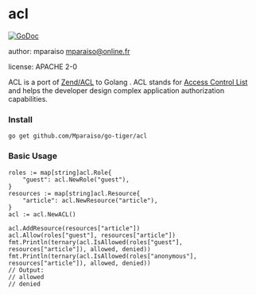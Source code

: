 acl
===

[![GoDoc](https://godoc.org/github.com/Mparaiso/go-tiger/acl?status.png)](https://godoc.org/github.com/Mparaiso/go-tiger/acl)


author: mparaiso <mparaiso@online.fr>

license: APACHE 2-0

ACL is a port of [Zend/ACL](https://github.com/zf1/zend-acl) to Golang . 
ACL stands for [Access Control List](https://en.wikipedia.org/wiki/Access_control_list) and helps 
the developer design complex application authorization capabilities.

### Install

	go get github.com/Mparaiso/go-tiger/acl
	
### Basic Usage

	roles := map[string]acl.Role{
		"guest": acl.NewRole("guest"),
	}
	resources := map[string]acl.Resource{
		"article": acl.NewResource("article"),
	}
	acl := acl.NewACL()

	acl.AddResource(resources["article"])
	acl.Allow(roles["guest"], resources["article"])
	fmt.Println(ternary(acl.IsAllowed(roles["guest"], resources["article"]), allowed, denied))
	fmt.Println(ternary(acl.IsAllowed(roles["anonymous"], resources["article"]), allowed, denied))
	// Output:
	// allowed
	// denied